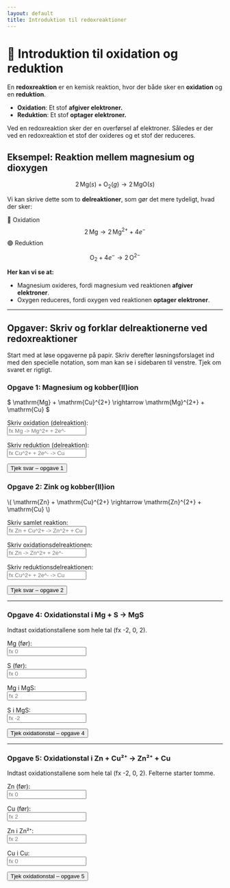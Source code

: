 ```yaml
---
layout: default
title: Introduktion til redoxreaktioner
---
```


# 🔬 Introduktion til oxidation og reduktion

En **redoxreaktion** er en kemisk reaktion, hvor der både sker en **oxidation** og en **reduktion**.

- **Oxidation**: Et stof **afgiver elektroner.**
- **Reduktion**: Et stof **optager elektroner.**

Ved en redoxreaktion sker der en overførsel af elektroner. Således er der ved en redoxreaktion et stof der oxideres og et stof der reduceres.

## Eksempel: Reaktion mellem magnesium og dioxygen

$$
2 \, \mathrm{Mg}{(s)} + \mathrm{O}_2{(g)} \rightarrow 2 \, \mathrm{MgO}{(s)}
$$



Vi kan skrive dette som to **delreaktioner**, som gør det mere tydeligt, hvad der sker:


🔴 Oxidation
  $$ 2 \, \mathrm{Mg} \rightarrow 2 \, \mathrm{Mg}^{2+} + 4 e^- $$
🟢 Reduktion
  $$ \mathrm{O}_2 + 4 e^- \rightarrow 2 \, \mathrm{O}^{2-} $$

**Her kan vi se at:**

- Magnesium oxideres, fordi magnesium ved reaktionen **afgiver elektroner**.
- Oxygen reduceres, fordi oxygen ved reaktionen **optager elektroner**.

---

## Opgaver: Skriv og forklar delreaktionerne ved redoxreaktioner

Start med at løse opgaverne på papir. Skriv derefter løsningsforslaget ind med den specielle notation, som man kan se i sidebaren til venstre. Tjek om svaret er rigtigt.

<!-- Opgave 1 -->
<div class="task">
  <h3>Opgave 1: Magnesium og kobber(II)ion</h3>
  <p>$ \mathrm{Mg} + \mathrm{Cu}^{2+} \rightarrow \mathrm{Mg}^{2+} + \mathrm{Cu} $</p>

  <label for="ox1">Skriv oxidation (delreaktion):</label><br />
  <input type="text" id="ox1" placeholder="fx Mg -> Mg^2+ + 2e^-" />

  <label for="red1">Skriv reduktion (delreaktion):</label><br />
  <input type="text" id="red1" placeholder="fx Cu^2+ + 2e^- -> Cu" />

  <button onclick="checkOpgave1()">Tjek svar – opgave 1</button>

  <div id="feedback1" class="feedback"></div>
</div>

<!-- Opgave 2 -->
<div class="task">
  <h3>Opgave 2: Zink og kobber(II)ion</h3>
  <p>\( \mathrm{Zn} + \mathrm{Cu}^{2+} \rightarrow \mathrm{Zn}^{2+} + \mathrm{Cu} \)</p>

  <label for="sam2">Skriv samlet reaktion:</label><br />
  <input type="text" id="sam2" placeholder="fx Zn + Cu^2+ -> Zn^2+ + Cu" />

  <label for="ox2">Skriv oxidationsdelreaktionen:</label><br />
  <input type="text" id="ox2" placeholder="fx Zn -> Zn^2+ + 2e^-" />

  <label for="red2">Skriv reduktionsdelreaktionen:</label><br />
  <input type="text" id="red2" placeholder="fx Cu^2+ + 2e^- -> Cu" />

  <button onclick="checkOpgave2()">Tjek svar – opgave 2</button>

  <div id="feedback2" class="feedback"></div>
</div>

---

<!-- Opgave 4 -->
<div class="task">
  <h3>Opgave 4: Oxidationstal i Mg + S → MgS</h3>
  <p>Indtast oxidationstallene som hele tal (fx -2, 0, 2).</p>

  <label for="mgf">Mg (før):</label><br />
  <input type="text" id="mgf" placeholder="fx 0" />

  <label for="sf">S (før):</label><br />
  <input type="text" id="sf" placeholder="fx 0" />

  <label for="mga">Mg i MgS:</label><br />
  <input type="text" id="mga" placeholder="fx 2" />

  <label for="sa">S i MgS:</label><br />
  <input type="text" id="sa" placeholder="fx -2" />

  <button onclick="checkOpgave4()">Tjek oxidationstal – opgave 4</button>

  <div id="feedback4" class="feedback"></div>
</div>

---

<!-- Opgave 5 -->
<div class="task">
  <h3>Opgave 5: Oxidationstal i Zn + Cu²⁺ → Zn²⁺ + Cu</h3>
  <p>Indtast oxidationstallene som hele tal (fx -2, 0, 2). Felterne starter tomme.</p>

  <label for="znf">Zn (før):</label><br />
  <input type="text" id="znf" placeholder="fx 0" />

  <label for="cuf">Cu (før):</label><br />
  <input type="text" id="cuf" placeholder="fx 2" />

  <label for="zna">Zn i Zn²⁺:</label><br />
  <input type="text" id="zna" placeholder="fx 2" />

  <label for="cua">Cu i Cu:</label><br />
  <input type="text" id="cua" placeholder="fx 0" />

  <button onclick="checkOpgave5()">Tjek oxidationstal – opgave 5</button>

  <div id="feedback5" class="feedback"></div>
</div>
